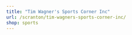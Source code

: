 ```yaml
---
title: "Tim Wagner's Sports Corner Inc"
url: /scranton/tim-wagners-sports-corner-inc/
shop: sports
---
```

